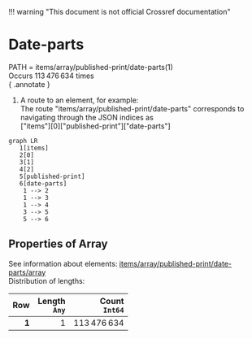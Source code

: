 !!! warning "This document is not official Crossref documentation"
# Date-parts
PATH = items/array/published-print/date-parts(1)  
Occurs 113 476 634 times  
{ .annotate }

1. A route to an element, for example:  
   The route "items/array/published-print/date-parts" corresponds to navigating through the JSON indices as  
   ["items"][0]["published-print"]["date-parts"]  

```mermaid
graph LR
   1[items]
   2[0]
   3[1]
   4[2]
   5[published-print]
   6[date-parts]
    1 --> 2
    1 --> 3
    1 --> 4
    3 --> 5
    5 --> 6
```


## Properties of Array
See information about elements: [items/array/published-print/date-parts/array](array/index.md)  
Distribution of lengths:  

| **Row** | **Length**<br>`Any` | **Count**<br>`Int64` |
|--------:|--------------------:|---------------------:|
| **1**   | 1                   | 113 476 634          |

